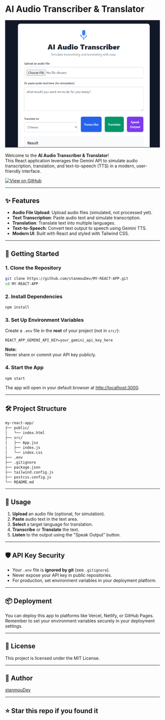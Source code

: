 # AI Audio Transcriber & Translator
![App Screenshot](assets/Screenshot.png)

Welcome to the **AI Audio Transcriber & Translator**!  
This React application leverages the Gemini API to simulate audio transcription, translation, and text-to-speech (TTS) in a modern, user-friendly interface.

[![View on GitHub](https://img.shields.io/badge/GitHub-View%20Repository-blue?logo=github)](https://github.com/stanmouDev/MY-REACT-APP.git)

---

## ✨ Features

- **Audio File Upload**: Upload audio files (simulated, not processed yet).
- **Text Transcription**: Paste audio text and simulate transcription.
- **Translation**: Translate text into multiple languages.
- **Text-to-Speech**: Convert text output to speech using Gemini TTS.
- **Modern UI**: Built with React and styled with Tailwind CSS.

---

## 🚀 Getting Started

### 1. Clone the Repository

```sh
git clone https://github.com/stanmouDev/MY-REACT-APP.git
cd MY-REACT-APP
```

### 2. Install Dependencies

```sh
npm install
```

### 3. Set Up Environment Variables

Create a `.env` file in the **root** of your project (not in `src/`):

```
REACT_APP_GEMINI_API_KEY=your_gemini_api_key_here
```

**Note:**  
Never share or commit your API key publicly.

### 4. Start the App

```sh
npm start
```

The app will open in your default browser at [http://localhost:3000](http://localhost:3000).

---

## 🛠️ Project Structure

```
my-react-app/
├── public/
│   └── index.html
├── src/
│   ├── App.jsx
│   ├── index.js
│   └── index.css
├── .env
├── .gitignore
├── package.json
├── tailwind.config.js
├── postcss.config.js
└── README.md
```

---

## 📝 Usage

1. **Upload** an audio file (optional, for simulation).
2. **Paste** audio text in the text area.
3. **Select** a target language for translation.
4. **Transcribe** or **Translate** the text.
5. **Listen** to the output using the "Speak Output" button.

---

## 🛡️ API Key Security

- Your `.env` file is **ignored by git** (see `.gitignore`).
- Never expose your API key in public repositories.
- For production, set environment variables in your deployment platform.

---

## 📦 Deployment

You can deploy this app to platforms like Vercel, Netlify, or GitHub Pages.  
Remember to set your environment variables securely in your deployment settings.

---

## 📄 License

This project is licensed under the MIT License.

---

## 👤 Author

[stanmouDev](https://github.com/stanmouDev)

---

## ⭐️ Star this repo if you found it

